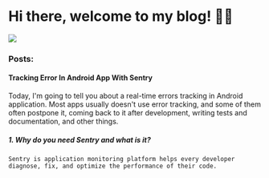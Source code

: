 # Hi there, welcome to my blog! 👋🏼 
![](https://media.giphy.com/media/L8K62iTDkzGX6/giphy.gif) 


### Posts:

#### Tracking Error In Android App With Sentry
Today, I'm going to tell you about a real-time errors tracking in Android application. Most apps usually doesn't use error tracking, and some of them often postpone it, coming back to it after development, writing tests and documentation, and other things.

##### 1. Why do you need Sentry and what is it?

```
Sentry is application monitoring platform helps every developer
diagnose, fix, and optimize the performance of their code.
```
